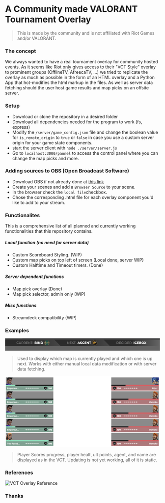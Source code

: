 # A Community made VALORANT Tournament Overlay
> This is made by the community and is not affiliated with Riot Games and/or VALORANT.

### The concept
We always wanted to have a real tournament overlay for community hosted events. As it seems like Riot only gives access to their "VCT Style" overlay to prominent groups (OfflineTV, AfreecaTV, ...) we tried to replicate the overlay as much as possible in the form of an HTML overlay and a Python App that hot-modifies the html markup in the files. As well as server data fetching should the user host game results and map picks on an offsite server.

### Setup
- Download or clone the repository in a desired folder
- Download all dependencies needed for the program to work (fs, express)
- Modify the ```/server/game_config.json``` file and change the boolean value for ```is_remote_origin``` to  ```true``` or  ```false``` in case you use a custom server origin for your game state components.
- start the server client with ```node ./server/server.js```
- Go to ```localhost:3000/pannel``` to access the control panel where you can change the map picks and more.

### Adding sources to OBS (Open Broadcast Software)
- Download OBS if not already done at [this link](https://obsproject.com/)
- Create your scenes and add a ```Browser Source``` to your scene.
- In the browser check the ```local file```checkbox.
- Chose the corresponding .html file for each overlay component you'd like to add to your stream.

### Functionalites
This is a comprehensive list of all planned and currently working functionalities that this repository contains.

##### Local function (no need for server data)
- Custom Scoreboard Styling. (WIP)
- Custom map picks on top left of screen (Local done, server WIP)
- Custom Halftime and Timeout timers. (Done)
##### Server dependent functions
- Map pick overlay (Done)
- Map pick selector, admin only (WIP)
##### Misc functions
- Streamdeck compatibility (WIP)

### Examples
![Map Picks Top Left Bar](./readme_assets/map_picks_bar.png)
> Used to display which map is currently played and which one is up next. Works with either manual local data modification or with server data fetching.

![Player Stats](./readme_assets/player_scores.png)
> Player Scores progress, player healt, ult points, agent, and name are displayed as in the VCT. Updating is not yet working, all of it is static.
### References
![VCT Overlay Reference](https://preview.redd.it/izxic4tn0cab1.jpg?width=640&crop=smart&auto=webp&s=3400e7a4badb75196a13e87b5eb47d3819577784)

### Thanks
